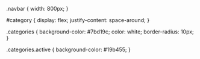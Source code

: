 .navbar {
    width: 800px;
}

#category {
    display: flex;
    justify-content: space-around;
}

.categories {
    background-color: #7bd19c;
    color: white;
    border-radius: 10px;
}

.categories.active {
    background-color: #19b455;
}
